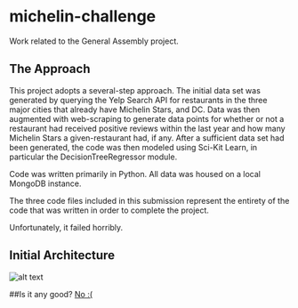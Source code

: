 # michelin-challenge
Work related to the General Assembly project.

## The Approach
This project adopts a several-step approach. The initial data set was generated by
querying the Yelp Search API for restaurants in the three major cities that already
have Michelin Stars, and DC. Data was then augmented with web-scraping to generate
data points for whether or not a restaurant had received positive reviews within
the last year and how many Michelin Stars a given-restaurant had, if any. After
a sufficient data set had been generated, the code was then modeled using Sci-Kit
Learn, in particular the DecisionTreeRegressor module.

Code was written primarily in Python. All data was housed on a local MongoDB
instance.

The three code files included in this submission represent the entirety of the code
that was written in order to complete the project.

Unfortunately, it failed horribly.

## Initial Architecture
![alt text](https://github.com/riastrad/michelin-challenge/blob/master/documentation/star_spotter_architecture.png "High-Level Architecture Outline")

##Is it any good?
[No :(](https://news.ycombinator.com/item?id=3067434 "No it is not.")
